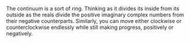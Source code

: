 The continuum is a sort of ring. Thinking as it divides its inside from its outside as the reals divide the positive imaginary complex numbers from their negative counterparts. Similarly, you can move either clockwise or counterclockwise endlessly while still making progress, positively or negatively.